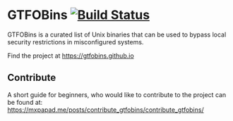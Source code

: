 # GTFOBins [![Build Status][]][travis]

[Build Status]: https://travis-ci.org/GTFOBins/GTFOBins.github.io.svg?branch=master
[travis]: https://travis-ci.org/GTFOBins/GTFOBins.github.io

GTFOBins is a curated list of Unix binaries that can be used to bypass local security restrictions in misconfigured systems.

Find the project at https://gtfobins.github.io

## Contribute

A short guide for beginners, who would like to contribute to the project can be found at: https://mxpapad.me/posts/contribute_gtfobins/contribute_gtfobins/
